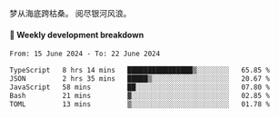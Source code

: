 梦从海底跨枯桑。
阅尽银河风浪。


#### 📝 Weekly development breakdown

<!--START_SECTION:waka-->

```txt
From: 15 June 2024 - To: 22 June 2024

TypeScript   8 hrs 14 mins   ████████████████▒░░░░░░░░   65.85 %
JSON         2 hrs 35 mins   █████▒░░░░░░░░░░░░░░░░░░░   20.67 %
JavaScript   58 mins         ██░░░░░░░░░░░░░░░░░░░░░░░   07.80 %
Bash         21 mins         ▓░░░░░░░░░░░░░░░░░░░░░░░░   02.85 %
TOML         13 mins         ▒░░░░░░░░░░░░░░░░░░░░░░░░   01.78 %
```

<!--END_SECTION:waka-->




